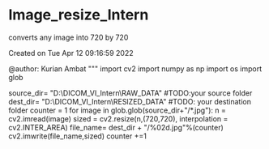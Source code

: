 # Image_resize_Intern
converts any image into 720 by 720

Created on Tue Apr 12 09:16:59 2022

@author: Kurian Ambat
"""
import cv2 
import numpy as np 
import os 
import glob

source_dir= "D:\DICOM_VI_Intern\RAW_DATA"   #TODO:your source folder
dest_dir= "D:\DICOM_VI_Intern\RESIZED_DATA"     #TODO: your destination folder
counter = 1
for image in glob.glob(source_dir+"/*.jpg"):
    n = cv2.imread(image) 
    sized = cv2.resize(n,(720,720), interpolation = cv2.INTER_AREA)
    file_name= dest_dir + "/%02d.jpg"%(counter)
    cv2.imwrite(file_name,sized)
    counter +=1
